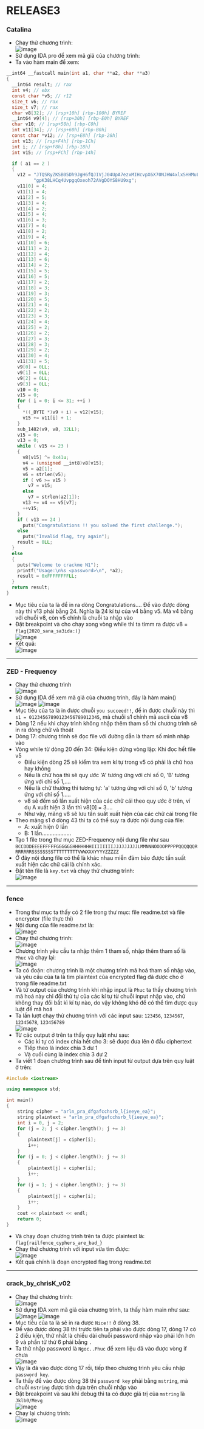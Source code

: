# RELEASE3
### Catalina
- Chạy thử chương trình:     
![image](https://user-images.githubusercontent.com/62021009/124372535-d0309180-dcb4-11eb-881a-1144dd838bbc.png)
- Sử dụng IDA pro để xem mã giả của chương trình:     
- Ta vào hàm main để xem:
```c
__int64 __fastcall main(int a1, char **a2, char **a3)
{
  __int64 result; // rax
  int v4; // ebx
  const char *v5; // r12
  size_t v6; // rax
  size_t v7; // rax
  char v8[32]; // [rsp+10h] [rbp-100h] BYREF
  __int64 v9[4]; // [rsp+30h] [rbp-E0h] BYREF
  char v10; // [rsp+50h] [rbp-C0h]
  int v11[34]; // [rsp+60h] [rbp-B0h]
  const char *v12; // [rsp+E8h] [rbp-28h]
  int v13; // [rsp+F4h] [rbp-1Ch]
  int i; // [rsp+F8h] [rbp-18h]
  int v15; // [rsp+FCh] [rbp-14h]

  if ( a1 == 2 )
  {
    v12 = "JTQSRyZKSB05Dh9JgH6fQJIVjJ04UpA7ezxMIHcvpX6X70NJHW4xlxSHHMuLDjCJbzl9ITfgeLbTDLExZENyYrAzn7ehjAMuZf1siTB4HBLgyJ"
          "gpK38LHCq4UvpgqOxeoh72AVgDOYS8HU9xg";
    v11[0] = 4;
    v11[1] = 4;
    v11[2] = 5;
    v11[3] = 4;
    v11[4] = 2;
    v11[5] = 4;
    v11[6] = 3;
    v11[7] = 4;
    v11[8] = 2;
    v11[9] = 4;
    v11[10] = 6;
    v11[11] = 2;
    v11[12] = 4;
    v11[13] = 6;
    v11[14] = 2;
    v11[15] = 5;
    v11[16] = 5;
    v11[17] = 2;
    v11[18] = 3;
    v11[19] = 3;
    v11[20] = 5;
    v11[21] = 4;
    v11[22] = 2;
    v11[23] = 3;
    v11[24] = 4;
    v11[25] = 2;
    v11[26] = 2;
    v11[27] = 3;
    v11[28] = 3;
    v11[29] = 2;
    v11[30] = 4;
    v11[31] = 5;
    v9[0] = 0LL;
    v9[1] = 0LL;
    v9[2] = 0LL;
    v9[3] = 0LL;
    v10 = 0;
    v15 = 0;
    for ( i = 0; i <= 31; ++i )
    {
      *((_BYTE *)v9 + i) = v12[v15];
      v15 += v11[i] + 1;
    }
    sub_1482(v9, v8, 32LL);
    v15 = 0;
    v13 = 0;
    while ( v15 <= 23 )
    {
      v8[v15] ^= 0x41u;
      v4 = (unsigned __int8)v8[v15];
      v5 = a2[1];
      v6 = strlen(v5);
      if ( v6 >= v15 )
        v7 = v15;
      else
        v7 = strlen(a2[1]);
      v13 += v4 == v5[v7];
      ++v15;
    }
    if ( v13 == 24 )
      puts("Congratulations !! you solved the first challenge.");
    else
      puts("Invalid flag, try again");
    result = 0LL;
  }
  else
  {
    puts("Welcome to crackme N1");
    printf("Usage:\n%s <password>\n", *a2);
    result = 0xFFFFFFFFLL;
  }
  return result;
}
```
- Mục tiêu của ta là để in ra dòng Congratulations.... Để vào được dòng này thì v13 phải bằng 24. Nghĩa là 24 kí tự của v4 bằng v5. Mà v4 bằng với chuỗi v8, còn v5 chính là chuỗi ta nhập vào
- Đặt breakpoint và cho chạy xong vòng while thì ta tìmm ra được v8 =  `flag{2020_sana_sa3ida:)}`    
![image](https://user-images.githubusercontent.com/62021009/124372615-c52a3100-dcb5-11eb-8e0b-f40852ffb647.png)    
- Kết quả:     
![image](https://user-images.githubusercontent.com/62021009/124372629-da9f5b00-dcb5-11eb-88f6-3b701624c9de.png)      
------
### ZED - Frequency
- Chạy thử chương trình    
![image](https://user-images.githubusercontent.com/62021009/124379780-2fa59600-dce3-11eb-9515-62d02a6f6f92.png)
- Sử dụng IDA để xem mã giả của chương trình, đây là hàm main()    
![image](https://user-images.githubusercontent.com/62021009/124379873-bfe3db00-dce3-11eb-95df-d7594f7d180f.png)
![image](https://user-images.githubusercontent.com/62021009/124379881-d12ce780-dce3-11eb-9d88-7df82280f310.png)
- Mục tiêu của ta là in được chuỗi `you succeed!!`, để in được chuỗi này thì `s1 = 01234567890123456789012345`, mà chuỗi s1 chính mã ascii của v8
- Dòng 12 nếu khi chạy trình không nhập thêm tham số thì chương trình sẽ in ra dòng chữ và thoát
- Dòng 17: chương trình sẽ đọc file với đường dẫn là tham số mình nhập vào
- Vòng while từ dòng 20 đến 34: Điều kiện dừng vòng lặp: Khi đọc hết file v5
    - Điều kiện dòng 25 sẽ kiểm tra xem kí tự trong v5 có phải là chữ hoa hay không
    - Nếu là chữ hoa thì sẽ quy ước 'A' tương ứng với chỉ số 0, 'B' tương ứng với chỉ số 1,....
    - Nếu là chữ thường thì tương tự: 'a' tương ứng với chỉ số 0, 'b' tương ứng với chỉ số 1.....
    - v8 sẽ đếm số lần xuất hiện của các chữ cái theo quy ước ở trên, ví dụ A xuất hiện 3 lần thì v8[0] = 3....
    - Như vậy, mảng v8 sẽ lưu tần suất xuất hiện của các chữ cái trong file
-  Theo mảng s1 ở dòng 43 thì ta có thể suy ra được nội dung của file:
    - A: xuất hiện 0 lần
    - B: 1 lần...................
- Tạo 1 file trong thư mục ZED-Frequency nội dung file như sau
`BCCDDDEEEEFFFFFGGGGGGHHHHHHHIIIIIIIIJJJJJJJJJLMMNNNOOOOPPPPPQQQQQQRRRRRRRSSSSSSSSTTTTTTTTTVWWXXXYYYYZZZZZ`
- Ở đây nội dung file có thể là khác nhau miễn đảm bảo được tần suất xuất hiện các chữ cái là chính xác.
- Đặt tên file là `key.txt` và chạy thử chương trình:      
![image](https://user-images.githubusercontent.com/62021009/124380403-a5f7c780-dce6-11eb-91ff-fd3484106aa3.png)
---
### fence
- Trong thư mục ta thấy có 2 file trong thư mục: file readme.txt và file encryptor (file thực thi)
- Nội dung của file readme.txt là:     
![image](https://user-images.githubusercontent.com/62021009/124387179-b2d8e300-dd07-11eb-91c7-2b445891e8cf.png)     
- Chạy thử chương trình:     
![image](https://user-images.githubusercontent.com/62021009/124387197-cb48fd80-dd07-11eb-8d2a-79a13c9b3be7.png)     
- Chương trình yêu cầu ta nhập thêm 1 tham số, nhập thêm tham số là `Phuc` và chạy lại:     
![image](https://user-images.githubusercontent.com/62021009/124387237-ea478f80-dd07-11eb-933e-73e0d177f838.png)    
- Ta có đoán: chương trình là một chương trình mã hoá tham số nhập vào, và yêu cầu của ta là tìm plaintext của encrypted flag đã được cho ở trong file readme.txt
- Và từ output của chương trình khi nhập input là `Phuc` ta thấy chương trình mã hoá này chỉ đổi thứ tự của các kí tự từ chuỗi input nhập vào, chứ không thay đổi bất kì kí tự nào, do vậy không khó để có thể tìm được quy luật để mã hoá     
- Ta lần lượt chạy thử chương trình với các input sau: `123456`, `1234567`, `12345678`, `123456789`      
![image](https://user-images.githubusercontent.com/62021009/124387364-7f4a8880-dd08-11eb-968e-602122d3ba19.png)
- Từ các output ở trên ta thấy quy luật như sau:
    - Các kí tự có index chia hết cho 3: sẽ được đưa lên ở đầu ciphertext
    - Tiếp theo là index chia 3 dư 1
    - Và cuối cùng là index chia 3 dư 2
- Ta viết 1 đoạn chương trình sau để tính input từ output dựa trên quy luật ở trên:
```c++
#include <iostream>

using namespace std;

int main()
{
    string cipher = "arln_pra_dfgafcchsrb_l{ieeye_ea}";
    string plaintext = "arln_pra_dfgafcchsrb_l{ieeye_ea}";
    int i = 0, j = 2;
    for (j = 2; j < cipher.length(); j += 3)
    {
        plaintext[j] = cipher[i];
        i++;
    }
    for (j = 0; j < cipher.length(); j += 3)
    {
        plaintext[j] = cipher[i];
        i++;
    }
    for (j = 1; j < cipher.length(); j += 3)
    {
        plaintext[j] = cipher[i];
        i++;
    }
    cout << plaintext << endl;
    return 0;
}
```
- Và chạy đoạn chương trình trên ta được plaintext là: `flag{railfence_cyphers_are_bad_}`
- Chạy thử chương trình với input vừa tìm được:    
![image](https://user-images.githubusercontent.com/62021009/124387485-18799f00-dd09-11eb-8258-abbe588d9e52.png)
- Kết quả chính là đoạn encrypted flag trong readme.txt      
---
### crack_by_chrisK_v02    
- Chạy thử chương trình:      
![image](https://user-images.githubusercontent.com/62021009/124390846-9ba1f180-dd17-11eb-85f8-5b44b466bf5a.png)
- Sử dụng IDA xem mã giả của chương trình, ta thấy hàm main như sau:           
![image](https://user-images.githubusercontent.com/62021009/124390865-b96f5680-dd17-11eb-877f-ae66156b0c31.png)
![image](https://user-images.githubusercontent.com/62021009/124390871-c5f3af00-dd17-11eb-81ff-50407680fb71.png)     
- Mục tiêu của ta là sẽ in ra được `Nice!!` ở dòng 38.
- Để vào được dòng 38 thì trước tiên ta phải vào được dòng 17, dòng 17 có 2 điều kiện, thứ nhất là chiều dài chuỗi password nhập vào phải lớn hơn 9 và phần tử thứ 6 phải bằng `.`
- Ta thử nhập password là `Ngoc..Phuc` để xem liệu đã vào được vòng if chưa      
![image](https://user-images.githubusercontent.com/62021009/124390956-4d412280-dd18-11eb-9613-01d250707679.png)     
- Vậy là đã vào được dòng 17 rồi, tiếp theo chương trình yêu cầu nhập `password key`.
- Ta thấy để vào được dòng 38 thì `password key` phải bằng `mstring`, mà chuỗi `mstring` được tính dựa trên chuỗi nhập vào
- Đặt breakpoint và sau khi debug thì ta có được giá trị của `mstring` là `Jklb0/Mevg`      
![image](https://user-images.githubusercontent.com/62021009/124391073-fd169000-dd18-11eb-8974-2b387a95e35d.png)     
- Chạy lại chương trình:      
![image](https://user-images.githubusercontent.com/62021009/124391102-26372080-dd19-11eb-9c62-174b735f6cb6.png)
